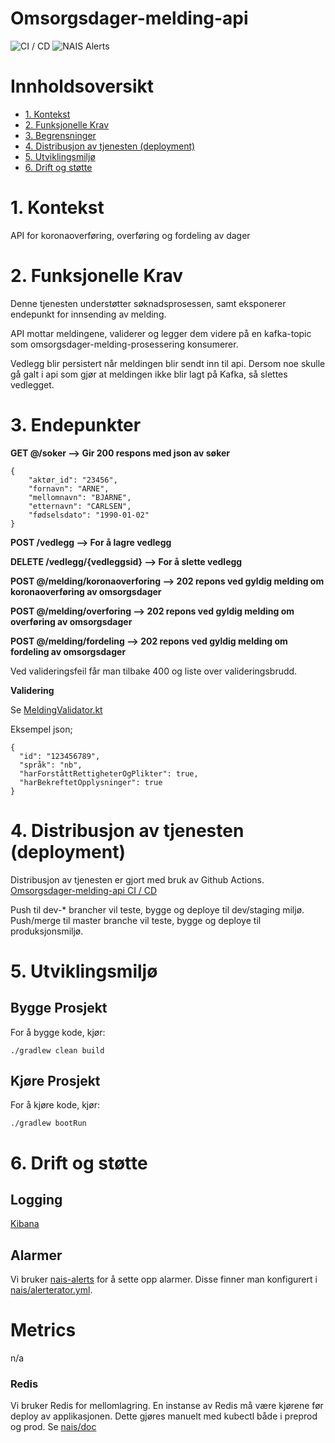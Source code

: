# Omsorgsdager-melding-api

![CI / CD](https://github.com/navikt/omsorgsdager-melding-api/workflows/CI%20/%20CD/badge.svg)
![NAIS Alerts](https://github.com/navikt/omsorgsdager-melding-api/workflows/Alerts/badge.svg)

# Innholdsoversikt
* [1. Kontekst](#1-kontekst)
* [2. Funksjonelle Krav](#2-funksjonelle-krav)
* [3. Begrensninger](#3-begrensninger)
* [4. Distribusjon av tjenesten (deployment)](#9-distribusjon-av-tjenesten-deployment)
* [5. Utviklingsmiljø](#10-utviklingsmilj)
* [6. Drift og støtte](#11-drift-og-sttte)

# 1. Kontekst
API for koronaoverføring, overføring og fordeling av dager

# 2. Funksjonelle Krav
Denne tjenesten understøtter søknadsprosessen, samt eksponerer endepunkt for innsending av melding.

API mottar meldingene, validerer og legger dem videre på en kafka-topic som 
omsorgsdager-melding-prosessering konsumerer.

Vedlegg blir persistert når meldingen blir sendt inn til api. Dersom noe skulle gå galt i api
som gjør at meldingen ikke blir lagt på Kafka, så slettes vedlegget. 

# 3. Endepunkter
**GET @/soker --> Gir 200 respons med json av søker**
```
{ 
    "aktør_id": "23456",
    "fornavn": "ARNE",
    "mellomnavn": "BJARNE",
    "etternavn": "CARLSEN",
    "fødselsdato": "1990-01-02"
}
```

**POST /vedlegg --> For å lagre vedlegg**

**DELETE /vedlegg/{vedleggsid} --> For å slette vedlegg**

**POST @/melding/koronaoverforing --> 202 repons ved gyldig melding om koronaoverføring av omsorgsdager**

**POST @/melding/overforing --> 202 repons ved gyldig melding om overføring av omsorgsdager**

**POST @/melding/fordeling --> 202 repons ved gyldig melding om fordeling av omsorgsdager**

Ved valideringsfeil får man tilbake 400 og liste over valideringsbrudd.

**Validering**

Se [MeldingValidator.kt](https://github.com/navikt/omsorgsdager-melding-api/blob/master/src/main/kotlin/no/nav/omsorgsdagermeldingapi/s%C3%B8knad/melding/MeldingValidator.kt)

Eksempel json;
```
{
  "id": "123456789",
  "språk": "nb",
  "harForståttRettigheterOgPlikter": true,
  "harBekreftetOpplysninger": true
}
```

# 4. Distribusjon av tjenesten (deployment)
Distribusjon av tjenesten er gjort med bruk av Github Actions.
[Omsorgsdager-melding-api CI / CD](https://github.com/navikt/omsorgsdager-melding-api/actions)

Push til dev-* brancher vil teste, bygge og deploye til dev/staging miljø.
Push/merge til master branche vil teste, bygge og deploye til produksjonsmiljø.

# 5. Utviklingsmiljø
## Bygge Prosjekt
For å bygge kode, kjør:

```shell script
./gradlew clean build
```

## Kjøre Prosjekt
For å kjøre kode, kjør:

```shell script
./gradlew bootRun
```

# 6. Drift og støtte
## Logging
[Kibana](https://tinyurl.com/ydkqetfo)

## Alarmer
Vi bruker [nais-alerts](https://doc.nais.io/observability/alerts) for å sette opp alarmer. Disse finner man konfigurert i [nais/alerterator.yml](nais/alerterator.yml).

# Metrics
n/a

### Redis
Vi bruker Redis for mellomlagring. En instanse av Redis må være kjørene før deploy av applikasjonen. 
Dette gjøres manuelt med kubectl både i preprod og prod. Se [nais/doc](https://github.com/nais/doc/blob/master/content/redis.md)